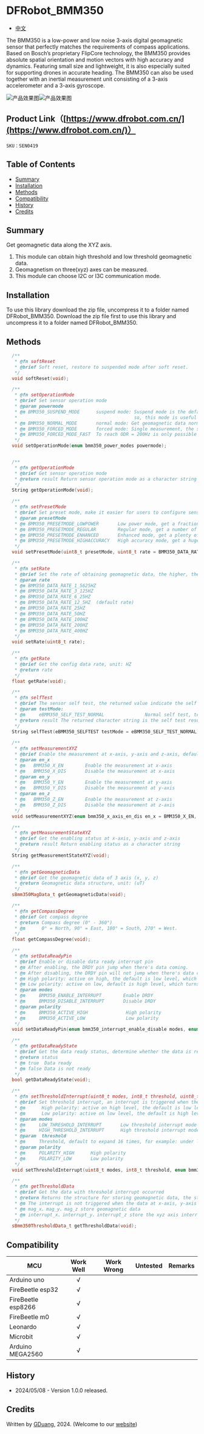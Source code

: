 # DFRobot_BMM350

* [中文](./README_CN.md)

The BMM350 is a low-power and low noise 3-axis digital geomagnetic sensor that perfectly matches the requirements of compass applications. Based on Bosch’s proprietary FlipCore technology, the BMM350 provides absolute spatial orientation and motion vectors with high accuracy and dynamics. Featuring small size and lightweight, it is also especially suited for supporting drones in accurate heading. The BMM350 can also be used together with an inertial measurement unit consisting of a 3-axis accelerometer and a 3-axis gyroscope.

![产品效果图](./resources/images/SEN0419-f.png)![产品效果图](./resources/images/SEN0419-b.png)

## Product Link（[https://www.dfrobot.com.cn/](https://www.dfrobot.com.cn/)）
    SKU：SEN0419
    
## Table of Contents

* [Summary](#summary)
* [Installation](#installation)
* [Methods](#methods)
* [Compatibility](#compatibility)
* [History](#history)
* [Credits](#credits)


## Summary

Get geomagnetic data along the XYZ axis.

1. This module can obtain high threshold and low threshold geomagnetic data. <br>
2. Geomagnetism on three(xyz) axes can be measured.<br>
3. This module can choose I2C or I3C communication mode.<br>

## Installation

To use this library download the zip file, uncompress it to a folder named DFRobot_BMM350.
Download the zip file first to use this library and uncompress it to a folder named DFRobot_BMM350.

## Methods

```C++
  /**
   * @fn softReset
   * @brief Soft reset, restore to suspended mode after soft reset.
   */
  void softReset(void);

  /**
   * @fn setOperationMode
   * @brief Set sensor operation mode
   * @param powermode
   * @n BMM350_SUSPEND_MODE      suspend mode: Suspend mode is the default power mode of BMM350 after the chip is powered, Current consumption in suspend mode is minimal, 
   *                                           so, this mode is useful for periods when data conversion is not needed. Read and write of all registers is possible.
   * @n BMM350_NORMAL_MODE       normal mode: Get geomagnetic data normally.      
   * @n BMM350_FORCED_MODE       forced mode: Single measurement, the sensor restores to suspend mode when the measurement is done.
   * @n BMM350_FORCED_MODE_FAST  To reach ODR = 200Hz is only possible by using FM_ FAST.
   */
  void setOperationMode(enum bmm350_power_modes powermode);


  /**
   * @fn getOperationMode
   * @brief Get sensor operation mode
   * @return result Return sensor operation mode as a character string
   */
  String getOperationMode(void);

  /**
   * @fn setPresetMode
   * @brief Set preset mode, make it easier for users to configure sensor to get geomagnetic data (The default collection rate is 12.5Hz)
   * @param presetMode
   * @n BMM350_PRESETMODE_LOWPOWER       Low power mode, get a fraction of data and take the mean value.
   * @n BMM350_PRESETMODE_REGULAR        Regular mode, get a number of data and take the mean value.
   * @n BMM350_PRESETMODE_ENHANCED       Enhanced mode, get a plenty of data and take the mean value.
   * @n BMM350_PRESETMODE_HIGHACCURACY   High accuracy mode, get a huge number of data and take the mean value.
   */
  void setPresetMode(uint8_t presetMode, uint8_t rate = BMM350_DATA_RATE_12_5HZ);

  /**
   * @fn setRate
   * @brief Set the rate of obtaining geomagnetic data, the higher, the faster (without delay function)
   * @param rate
   * @n BMM350_DATA_RATE_1_5625HZ
   * @n BMM350_DATA_RATE_3_125HZ
   * @n BMM350_DATA_RATE_6_25HZ
   * @n BMM350_DATA_RATE_12_5HZ  (default rate)
   * @n BMM350_DATA_RATE_25HZ
   * @n BMM350_DATA_RATE_50HZ
   * @n BMM350_DATA_RATE_100HZ
   * @n BMM350_DATA_RATE_200HZ
   * @n BMM350_DATA_RATE_400HZ
   */
  void setRate(uint8_t rate);

  /**
   * @fn getRate
   * @brief Get the config data rate, unit: HZ
   * @return rate
   */
  float getRate(void);

  /**
   * @fn selfTest
   * @brief The sensor self test, the returned value indicate the self test result.
   * @param testMode:
   * @n     eBMM350_SELF_TEST_NORMAL               Normal self test, test whether x-axis, y-axis and z-axis are connected or short-circuited
   * @return result The returned character string is the self test result
   */
  String selfTest(eBMM350_SELFTEST testMode = eBMM350_SELF_TEST_NORMAL);
  
  /**
   * @fn setMeasurementXYZ
   * @brief Enable the measurement at x-axis, y-axis and z-axis, default to be enabled. After disabling, the geomagnetic data at x, y, and z axis are wrong.
   * @param en_x
   * @n   BMM350_X_EN        Enable the measurement at x-axis
   * @n   BMM350_X_DIS       Disable the measurement at x-axis
   * @param en_y
   * @n   BMM350_Y_EN        Enable the measurement at y-axis
   * @n   BMM350_Y_DIS       Disable the measurement at y-axis
   * @param en_z
   * @n   BMM350_Z_EN        Enable the measurement at z-axis
   * @n   BMM350_Z_DIS       Disable the measurement at z-axis
   */
  void setMeasurementXYZ(enum bmm350_x_axis_en_dis en_x = BMM350_X_EN, enum bmm350_y_axis_en_dis en_y = BMM350_Y_EN, enum bmm350_z_axis_en_dis en_z = BMM350_Z_EN);

  /**
   * @fn getMeasurementStateXYZ
   * @brief Get the enabling status at x-axis, y-axis and z-axis
   * @return result Return enabling status as a character string
   */
  String getMeasurementStateXYZ(void);

  /**
   * @fn getGeomagneticData
   * @brief Get the geomagnetic data of 3 axis (x, y, z)
   * @return Geomagnetic data structure, unit: (uT)
   */
  sBmm350MagData_t getGeomagneticData(void);

  /**
   * @fn getCompassDegree
   * @brief Get compass degree
   * @return Compass degree (0° - 360°)
   * @n      0° = North, 90° = East, 180° = South, 270° = West.
   */
  float getCompassDegree(void);

  /**
   * @fn setDataReadyPin
   * @brief Enable or disable data ready interrupt pin
   * @n After enabling, the DRDY pin jump when there's data coming.
   * @n After disabling, the DRDY pin will not jump when there's data coming.
   * @n High polarity: active on high, the default is low level, which turns to high level when the interrupt is triggered.
   * @n Low polarity: active on low, default is high level, which turns to low level when the interrupt is triggered.
   * @param modes
   * @n     BMM350_ENABLE_INTERRUPT        Enable DRDY
   * @n     BMM350_DISABLE_INTERRUPT       Disable DRDY
   * @param polarity
   * @n     BMM350_ACTIVE_HIGH              High polarity
   * @n     BMM350_ACTIVE_LOW               Low polarity
   */
  void setDataReadyPin(enum bmm350_interrupt_enable_disable modes, enum bmm350_intr_polarity polarity=BMM350_ACTIVE_HIGH);

  /**
   * @fn getDataReadyState
   * @brief Get the data ready status, determine whether the data is ready
   * @return status
   * @n true  Data ready
   * @n false Data is not ready
   */
  bool getDataReadyState(void);

  /**
   * @fn setThresholdInterrupt(uint8_t modes, int8_t threshold, uint8_t polarity)
   * @brief Set threshold interrupt, an interrupt is triggered when the geomagnetic value of a channel is beyond/below the threshold
   * @n      High polarity: active on high level, the default is low level, which turns to high level when the interrupt is triggered.
   * @n      Low polarity: active on low level, the default is high level, which turns to low level when the interrupt is triggered.
   * @param modes
   * @n     LOW_THRESHOLD_INTERRUPT       Low threshold interrupt mode
   * @n     HIGH_THRESHOLD_INTERRUPT      High threshold interrupt mode
   * @param  threshold
   * @n     Threshold, default to expand 16 times, for example: under low threshold mode, if the threshold is set to be 1, actually the geomagnetic data below 16 will trigger an interrupt
   * @param polarity
   * @n     POLARITY_HIGH      High polarity
   * @n     POLARITY_LOW       Low polarity
   */
  void setThresholdInterrupt(uint8_t modes, int8_t threshold, enum bmm350_intr_polarity polarity);

  /**
   * @fn getThresholdData
   * @brief Get the data with threshold interrupt occurred
   * @return Returns the structure for storing geomagnetic data, the structure stores the data of 3 axis and interrupt status,
   * @n The interrupt is not triggered when the data at x-axis, y-axis and z-axis are NO_DATA
   * @n mag_x、mag_y、mag_z store geomagnetic data
   * @n interrupt_x、interrupt_y、interrupt_z store the xyz axis interrupt state
   */
  sBmm350ThresholdData_t getThresholdData(void);


```
## Compatibility

| MCU                | Work Well | Work Wrong | Untested | Remarks |
| ------------------ | :-------: | :--------: | :------: | ------- |
| Arduino uno        |     √     |            |          |         |
| FireBeetle esp32   |     √     |            |          |         |
| FireBeetle esp8266 |     √     |            |          |         |
| FireBeetle m0      |     √     |            |          |         |
| Leonardo           |     √     |            |          |         |
| Microbit           |     √     |            |          |         |
| Arduino MEGA2560   |     √     |            |          |         |

## History

- 2024/05/08 - Version 1.0.0 released.

## Credits

Written by [GDuang](yonglei.ren@dfrobot.com), 2024. (Welcome to our [website](https://www.dfrobot.com/))
